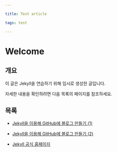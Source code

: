 ```yaml
---

title: Test article

tags: test

---
```


 

# Welcome

 

## 개요

이 글은 Jekyll을 연습하기 위해 임시로 생성한 글입니다.

자세한 내용을 확인하려면 다음 목록의 페이지를 참조하세요.

 

## 목록

- [Jekyll을 이용해 GitHub에 블로그 만들기 (1)](https://jetalog.net/86)

- [Jekyll을 이용해 GitHub에 블로그 만들기 (2)](https://jetalog.net/87)

- [Jekyll 공식 홈페이지](https://jekyllrb-ko.github.io)